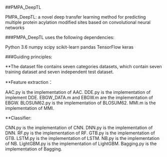 

##PMPA_DeepTL

PMPA_DeepTL: a novel deep transfer learning method for predicting multiple protein acylation modified sites based on convolutional neural networks

###PMPA_DeepTL uses the following dependencies:

Python 3.6
numpy 
scipy
scikit-learn
pandas 
TensorFlow keras

###Guiding principles:

**The dataset file contains seven categories datasets, which contain seven training dataset and seven independent test dataset.

**Feature extraction：

AAC.py is the implementation of AAC.
DDE.py is the implementation of implement DDE. 
EBGW_DATA.m and EBGW.m are the implementation of EBGW.
BLOSUM62.py is the implementation of BLOSUM62. 
MMI.m is the implementation of MMI.

**Classifier:

CNN.py is the implementation of CNN.
DNN.py is the implementation of DNN. 
RF.py is the implementation of RF.
GTB.py is the implementation of GTB. 
LSTM.py is the implementation of LSTM. 
NB.py is the implementation of NB.
LightGBM.py is the implementation of LightGBM.
Bagging.py is the implementation of Bagging.
